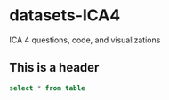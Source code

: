 # datasets-ICA4
ICA 4 questions, code, and visualizations

## This is a header

```sql
select * from table 
```
